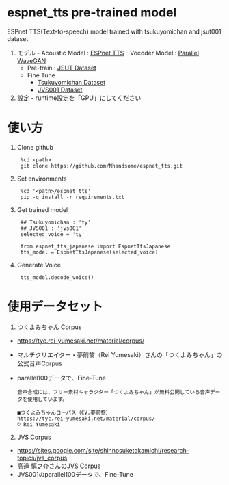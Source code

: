 # espnet_tts pre-trained model
ESPnet TTS(Text-to-speech) model trained with tsukuyomichan and jsut001 dataset

  1. モデル
    - Acoustic Model : [ESPnet TTS](https://espnet.github.io/espnet/)
    - Vocoder Model : [Parallel WaveGAN](https://github.com/kan-bayashi/ParallelWaveGAN)
      - Pre-train : [JSUT Dataset](https://sites.google.com/site/shinnosuketakamichi/publication/jsut) 
      - Fine Tune
        - [Tsukuyomichan Dataset](https://tyc.rei-yumesaki.net/material/corpus/)
        - [JVS001 Dataset](https://sites.google.com/site/shinnosuketakamichi/research-topics/jvs_corpus)
  2. 設定
    - runtime設定を「GPU」にしてください


# 使い方
1. Clone github

        
        %cd <path>
        git clone https://github.com/Nhandsome/espnet_tts.git
2. Set environments

        %cd '<path>/espnet_tts'
        pip -q install -r requirements.txt
3. Get trained model

        ## Tsukuyomichan : 'ty'
        ## JVS001 : 'jvs001'
        selected_voice = 'ty'

        from espnet_tts_japanese import EspnetTtsJapanese
        tts_model = EspnetTtsJapanese(selected_voice)

4. Generate Voice

        tts_model.decode_voice()

# 使用データセット
1. つくよみちゃん Corpus
  - https://tyc.rei-yumesaki.net/material/corpus/
  - マルチクリエイター・夢前黎（Rei Yumesaki）さんの「つくよみちゃん」の公式音声Corpus
  - parallel100データで、Fine-Tune

        音声合成には、フリー素材キャラクター「つくよみちゃん」が無料公開している音声データを使用しています。

        ■つくよみちゃんコーパス（CV.夢前黎）
        https://tyc.rei-yumesaki.net/material/corpus/
        © Rei Yumesaki


2. JVS Corpus
  - https://sites.google.com/site/shinnosuketakamichi/research-topics/jvs_corpus
  - 高道 慎之介さんのJVS Corpus
  - JVS001のparallel100データで、Fine-Tune
